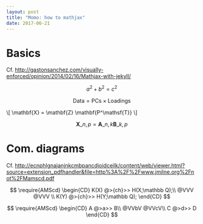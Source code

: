 ```yaml
---
layout: post
title: "Momo: how to mathjax"
date: 2017-06-21
---
```


# Basics
Cf. <http://gastonsanchez.com/visually-enforced/opinion/2014/02/16/Mathjax-with-jekyll/>

$$a^2 + b^2 = c^2$$

$$ \mathsf{Data = PCs} \times \mathsf{Loadings} $$

\\[ \mathbf{X} = \mathbf{Z} \mathbf{P^\mathsf{T}} \\]

$$ \mathbf{X}\_{n,p} = \mathbf{A}\_{n,k} \mathbf{B}\_{k,p} $$

# Com. diagrams
Cf. <http://ecnphlgnajanjnkcmbpancdjoidceilk/content/web/viewer.html?source=extension_pdfhandler&file=http%3A%2F%2Fwww.jmilne.org%2Fnot%2FMamscd.pdf>

$$ \require{AMScd}
\begin{CD}
K(X) @>{ch}>>  H(X;\mathbb Q);\\
@VVV           @VVV \\
K(Y) @>{ch}>>  H(Y;\mathbb Q);
\end{CD} $$

$$ \require{AMScd}
\begin{CD} 
A    @>a>>   B\\ 
@VVbV       @VVcV\\ 
C    @>d>> D 
\end{CD}
$$
